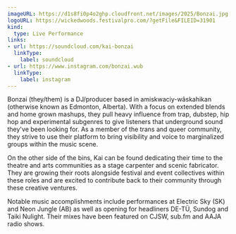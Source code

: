 ```yaml
---
imageURL: https://d1s8fi0p4o2ghp.cloudfront.net/images/2025/Bonzai.jpg
logoURL: https://wickedwoods.festivalpro.com/?getFile&FILEID=31901
kind:
  type: Live Performance
links:
- url: https://soundcloud.com/kai-bonzai
  linkType:
    label: soundcloud
- url: https://www.instagram.com/bonzai.wub
  linkType:
    label: instagram
---
```

Bonzai (they/them) is a DJ/producer based in amiskwaciy-wâskahikan (otherwise known as Edmonton, Alberta). With a focus on extended blends and home grown mashups, they pull heavy influence from trap, dubstep, hip hop and experimental subgenres to give listeners that underground sound they've been looking for. As a member of the trans and queer community, they strive to use their platform to bring visibility and voice to marginalized groups within the music scene.

On the other side of the bins, Kai can be found dedicating their time to the theatre and arts communities as a stage carpenter and scenic fabricator. They are growing their roots alongside festival and event collectives within these roles and are excited to contribute back to their community through these creative ventures.

Notable music accomplishments include performances at Electric Sky (SK) and Neon Jungle (AB)  as well as opening for headliners DE-TÜ, Sundog and Taiki Nulight. Their mixes have been featured on CJSW, sub.fm and AAJA radio shows. 
